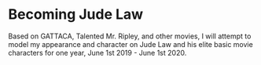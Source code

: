 # Becoming Jude Law

Based on GATTACA, Talented Mr. Ripley, and other movies, I will attempt to model
my appearance and character on Jude Law and his elite basic movie characters for
one year, June 1st 2019 - June 1st 2020.
